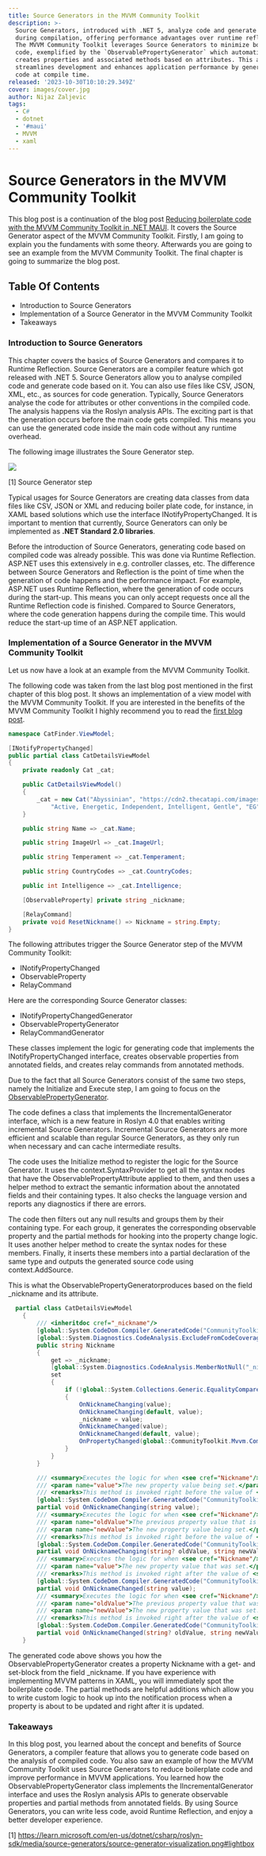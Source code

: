 ```yaml
---
title: Source Generators in the MVVM Community Toolkit
description: >-
  Source Generators, introduced with .NET 5, analyze code and generate new code
  during compilation, offering performance advantages over runtime reflection.
  The MVVM Community Toolkit leverages Source Generators to minimize boilerplate
  code, exemplified by the `ObservablePropertyGenerator` which automatically
  creates properties and associated methods based on attributes. This approach
  streamlines development and enhances application performance by generating
  code at compile time.
released: '2023-10-30T10:10:29.349Z'
cover: images/cover.jpg
author: Nijaz Zaljevic
tags:
  - C#
  - dotnet
  - '#maui'
  - MVVM
  - xaml
---
```

# Source Generators in the MVVM Community Toolkit

This blog post is a continuation of the blog post [Reducing boilerplate code with the MVVM Community Toolkit in .NET MAUI](https://software-engineering-corner.hashnode.dev/reducing-boilerplate-code-with-the-mvvm-community-toolkit-in-net-maui). It covers the Source Generator aspect of the MVVM Community Toolkit. Firstly, I am going to explain you the fundaments with some theory. Afterwards you are going to see an example from the MVVM Community Toolkit. The final chapter is going to summarize the blog post.

## Table Of Contents

* Introduction to Source Generators
* Implementation of a Source Generator in the MVVM Community Toolkit
* Takeaways

### Introduction to Source Generators

This chapter covers the basics of Source Generators and compares it to Runtime Reflection.
Source Generators are a compiler feature which got released with .NET 5. Source Generators allow you to analyse compiled code and generate code based on it. You can also use files like CSV, JSON, XML, etc., as sources for code generation. Typically, Source Generators analyse the code for attributes or other conventions in the compiled code. The analysis happens via the Roslyn analysis APIs. The exciting part is that the generation occurs before the main code gets compiled. This means you can use the generated code inside the main code without any runtime overhead.

The following image illustrates the Soure Generator step.

<img src="https://cdn.hashnode.com/res/hashnode/image/upload/v1696929088614/v1LId0lWu.png?auto=format"/>

\[1] Source Generator step

Typical usages for Source Generators are creating data classes from data files like CSV, JSON or XML and reducing boiler plate code, for instance, in XAML based solutions which use the interface INotifyPropertyChanged.
It is important to mention that currently, Source Generators can only be implemented as <b>.NET Standard 2.0 libraries</b>.

Before the introduction of Source Generators, generating code based on compiled code was already possible. This was done via Runtime Reflection.
ASP.NET uses this extensively in e.g. controller classes, etc. The difference between Source Generators and Reflection is the point of time when the generation of code happens and the performance impact. For example, ASP.NET uses Runtime Reflection, where the generation of code occurs during the start-up. This means you can only accept requests once all the Runtime Reflection code is finished. Compared to Source Generators, where the code generation happens during the compile time. This would reduce the start-up time of an ASP.NET application.

### Implementation of a Source Generator in the MVVM Community Toolkit

Let us now have a look at an example from the MVVM Community Toolkit.

The following code was taken from the last blog post mentioned in the first chapter of this blog post.
It shows an implementation of a view model with the MVVM Community Toolkit. If you are interested in the benefits of the MVVM Community Toolkit I highly recommend you to read the [first blog post](https://software-engineering-corner.hashnode.dev/reducing-boilerplate-code-with-the-mvvm-community-toolkit-in-net-maui).

```csharp
namespace CatFinder.ViewModel;

[INotifyPropertyChanged]
public partial class CatDetailsViewModel
{
    private readonly Cat _cat;

    public CatDetailsViewModel()
    {
        _cat = new Cat("Abyssinian", "https://cdn2.thecatapi.com/images/0XYvRd7oD.jpg",
            "Active, Energetic, Independent, Intelligent, Gentle", "EG", 5);
    }

    public string Name => _cat.Name;

    public string ImageUrl => _cat.ImageUrl;

    public string Temperament => _cat.Temperament;

    public string CountryCodes => _cat.CountryCodes;

    public int Intelligence => _cat.Intelligence;

    [ObservableProperty] private string _nickname;

    [RelayCommand]
    private void ResetNickname() => Nickname = string.Empty;
}
```

The following attributes trigger the Source Generator step of the MVVM Community Toolkit:

* INotifyPropertyChanged
* ObservableProperty
* RelayCommand

Here are the corresponding Source Generator classes:

* INotifyPropertyChangedGenerator
* ObservablePropertyGenerator
* RelayCommandGenerator

These classes implement the logic for generating code that implements the INotifyPropertyChanged interface, creates observable properties from annotated fields, and creates relay commands from annotated methods.

Due to the fact that all Source Generators consist of the same two steps, namely the Initialize and Execute step, I am going to focus on the [ObservablePropertyGenerator](https://github.com/CommunityToolkit/dotnet/blob/main/src/CommunityToolkit.Mvvm.SourceGenerators/ComponentModel/ObservablePropertyGenerator.cs).

The code defines a class that implements the IIncrementalGenerator interface, which is a new feature in Roslyn 4.0 that enables writing incremental Source Generators. Incremental Source Generators are more efficient and scalable than regular Source Generators, as they only run when necessary and can cache intermediate results.

The code uses the Initialize method to register the logic for the Source Generator. It uses the context.SyntaxProvider to get all the syntax nodes that have the ObservablePropertyAttribute applied to them, and then uses a helper method to extract the semantic information about the annotated fields and their containing types. It also checks the language version and reports any diagnostics if there are errors.

The code then filters out any null results and groups them by their containing type. For each group, it generates the corresponding observable property and the partial methods for hooking into the property change logic. It uses another helper method to create the syntax nodes for these members. Finally, it inserts these members into a partial declaration of the same type and outputs the generated source code using context.AddSource.

This is what the ObservablePropertyGeneratorproduces based on the field \_nickname and its attribute.

```csharp
  partial class CatDetailsViewModel
    {
        /// <inheritdoc cref="_nickname"/>
        [global::System.CodeDom.Compiler.GeneratedCode("CommunityToolkit.Mvvm.SourceGenerators.ObservablePropertyGenerator", "8.2.0.0")]
        [global::System.Diagnostics.CodeAnalysis.ExcludeFromCodeCoverage]
        public string Nickname
        {
            get => _nickname;
            [global::System.Diagnostics.CodeAnalysis.MemberNotNull("_nickname")]
            set
            {
                if (!global::System.Collections.Generic.EqualityComparer<string>.Default.Equals(_nickname, value))
                {
                    OnNicknameChanging(value);
                    OnNicknameChanging(default, value);
                    _nickname = value;
                    OnNicknameChanged(value);
                    OnNicknameChanged(default, value);
                    OnPropertyChanged(global::CommunityToolkit.Mvvm.ComponentModel.__Internals.__KnownINotifyPropertyChangedArgs.Nickname);
                }
            }
        }

        /// <summary>Executes the logic for when <see cref="Nickname"/> is changing.</summary>
        /// <param name="value">The new property value being set.</param>
        /// <remarks>This method is invoked right before the value of <see cref="Nickname"/> is changed.</remarks>
        [global::System.CodeDom.Compiler.GeneratedCode("CommunityToolkit.Mvvm.SourceGenerators.ObservablePropertyGenerator", "8.2.0.0")]
        partial void OnNicknameChanging(string value);
        /// <summary>Executes the logic for when <see cref="Nickname"/> is changing.</summary>
        /// <param name="oldValue">The previous property value that is being replaced.</param>
        /// <param name="newValue">The new property value being set.</param>
        /// <remarks>This method is invoked right before the value of <see cref="Nickname"/> is changed.</remarks>
        [global::System.CodeDom.Compiler.GeneratedCode("CommunityToolkit.Mvvm.SourceGenerators.ObservablePropertyGenerator", "8.2.0.0")]
        partial void OnNicknameChanging(string? oldValue, string newValue);
        /// <summary>Executes the logic for when <see cref="Nickname"/> just changed.</summary>
        /// <param name="value">The new property value that was set.</param>
        /// <remarks>This method is invoked right after the value of <see cref="Nickname"/> is changed.</remarks>
        [global::System.CodeDom.Compiler.GeneratedCode("CommunityToolkit.Mvvm.SourceGenerators.ObservablePropertyGenerator", "8.2.0.0")]
        partial void OnNicknameChanged(string value);
        /// <summary>Executes the logic for when <see cref="Nickname"/> just changed.</summary>
        /// <param name="oldValue">The previous property value that was replaced.</param>
        /// <param name="newValue">The new property value that was set.</param>
        /// <remarks>This method is invoked right after the value of <see cref="Nickname"/> is changed.</remarks>
        [global::System.CodeDom.Compiler.GeneratedCode("CommunityToolkit.Mvvm.SourceGenerators.ObservablePropertyGenerator", "8.2.0.0")]
        partial void OnNicknameChanged(string? oldValue, string newValue);
    }
```

The generated code above shows you how the ObservablePropertyGenerator creates a property Nickname with a get- and set-block from the field \_nickname. If you have experience with implementing MVVM patterns in XAML, you will immediately spot the boilerplate code. The partial methods are helpful additions which allow you to write custom logic to hook up into the notification process when a property is about to be updated and right after it is updated.

### Takeaways

In this blog post, you learned about the concept and benefits of Source Generators, a compiler feature that allows you to generate code based on the analysis of compiled code. You also saw an example of how the MVVM Community Toolkit uses Source Generators to reduce boilerplate code and improve performance in MVVM applications. You learned how the ObservablePropertyGenerator class implements the IIncrementalGenerator interface and uses the Roslyn analysis APIs to generate observable properties and partial methods from annotated fields. By using Source Generators, you can write less code, avoid Runtime Reflection, and enjoy a better developer experience.

\[1] https://learn.microsoft.com/en-us/dotnet/csharp/roslyn-sdk/media/source-generators/source-generator-visualization.png#lightbox
